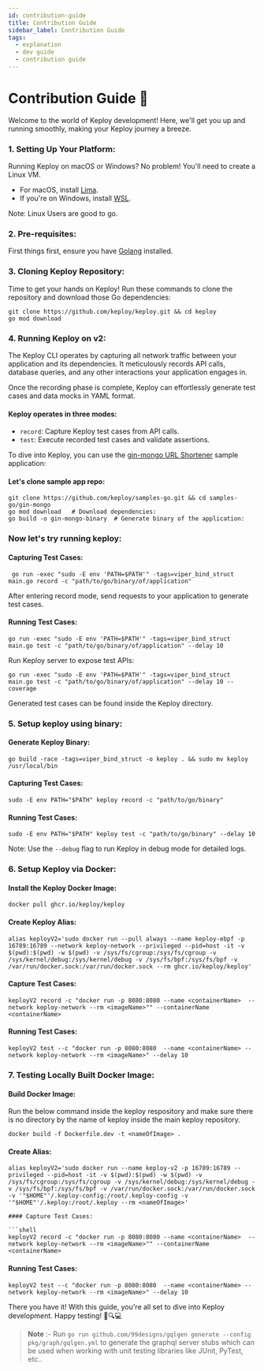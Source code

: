 ```yaml
---
id: contribution-guide
title: Contribution Guide
sidebar_label: Contribution Guide
tags:
  - explanation
  - dev guide
  - contribution guide
---
```


# Contribution Guide 🚀

Welcome to the world of Keploy development! Here, we'll get you up and running smoothly, making your Keploy journey a breeze.

### 1. **Setting Up Your Platform**:

Running Keploy on macOS or Windows? No problem! You'll need to create a Linux VM.

- For macOS, install [Lima](https://github.com/lima-vm/lima#installation).
- If you're on Windows, install [WSL](https://learn.microsoft.com/en-us/windows/wsl/install).

Note: Linux Users are good to go.

### 2. **Pre-requisites**:

First things first, ensure you have [Golang](https://go.dev/doc/install) installed.

### 3. **Cloning Keploy Repository**:

Time to get your hands on Keploy! Run these commands to clone the repository and download those Go dependencies:

```shell
git clone https://github.com/keploy/keploy.git && cd keploy
go mod download
```

### 4. Running Keploy on v2:

The Keploy CLI operates by capturing all network traffic between your application and its dependencies.
It meticulously records API calls, database queries, and any other interactions your application engages in.

Once the recording phase is complete, Keploy can effortlessly generate test cases and data mocks in YAML format.

#### Keploy operates in three modes:

- `record`: Capture Keploy test cases from API calls.
- `test`: Execute recorded test cases and validate assertions.

To dive into Keploy, you can use the [gin-mongo URL Shortener](https://github.com/keploy/samples-go/tree/main/gin-mongo) sample application:

#### Let's clone sample app repo:

```shell
git clone https://github.com/keploy/samples-go.git && cd samples-go/gin-mongo
go mod download   # Download dependencies:
go build -o gin-mongo-binary  # Generate binary of the application:
```

### Now let's try running keploy:

#### Capturing Test Cases:

```shell
 go run -exec "sudo -E env 'PATH=$PATH'" -tags=viper_bind_struct main.go record -c "path/to/go/binary/of/application"
```

After entering record mode, send requests to your application to generate test cases.

#### Running Test Cases:

```shell
go run -exec "sudo -E env 'PATH=$PATH'" -tags=viper_bind_struct main.go test -c "path/to/go/binary/of/application" --delay 10
```

Run Keploy server to expose test APIs:

```shell
go run -exec "sudo -E env 'PATH=$PATH'" -tags=viper_bind_struct main.go test -c "path/to/go/binary/of/application" --delay 10 --coverage
```

Generated test cases can be found inside the Keploy directory.

### 5. Setup keploy using binary:

#### Generate Keploy Binary:

```shell
go build -race -tags=viper_bind_struct -o keploy . && sudo mv keploy /usr/local/bin
```

#### Capturing Test Cases:

```shell
sudo -E env PATH="$PATH" keploy record -c "path/to/go/binary"
```

#### Running Test Cases:

```shell
sudo -E env PATH="$PATH" keploy test -c "path/to/go/binary" --delay 10
```

Note: Use the `--debug` flag to run Keploy in debug mode for detailed logs.

### 6. Setup Keploy via Docker:

#### Install the Keploy Docker Image:

```shell
docker pull ghcr.io/keploy/keploy
```

#### Create Keploy Alias:

```shell
alias keployV2='sudo docker run --pull always --name keploy-ebpf -p 16789:16789 --network keploy-network --privileged --pid=host -it -v $(pwd):$(pwd) -w $(pwd) -v /sys/fs/cgroup:/sys/fs/cgroup -v /sys/kernel/debug:/sys/kernel/debug -v /sys/fs/bpf:/sys/fs/bpf -v /var/run/docker.sock:/var/run/docker.sock --rm ghcr.io/keploy/keploy'
```

#### Capture Test Cases:

```shell
keployV2 record -c "docker run -p 8080:8080 --name <containerName>  --network keploy-network --rm <imageName>"" --containerName  <containerName>
```

#### Running Test Cases:

```shell
keployV2 test --c "docker run -p 8080:8080  --name <containerName> --network keploy-network --rm <imageName>" --delay 10
```

### 7. Testing Locally Built Docker Image:

#### Build Docker Image:

Run the below command inside the keploy respository and make sure there is no directory by the name of keploy inside the main keploy repository.

```shell
docker build -f Dockerfile.dev -t <nameOfImage> .
```

#### Create Alias:

````shell
alias keployV2='sudo docker run --name keploy-v2 -p 16789:16789 --privileged --pid=host -it -v $(pwd):$(pwd) -w $(pwd) -v /sys/fs/cgroup:/sys/fs/cgroup -v /sys/kernel/debug:/sys/kernel/debug -v /sys/fs/bpf:/sys/fs/bpf -v /var/run/docker.sock:/var/run/docker.sock -v '"$HOME"'/.keploy-config:/root/.keploy-config -v '"$HOME"'/.keploy:/root/.keploy --rm <nameOfImage>'

#### Capture Test Cases:

```shell
keployV2 record -c "docker run -p 8080:8080 --name <containerName>  --network keploy-network --rm <imageName>"" --containerName  <containerName>
````

#### Running Test Cases:

```shell
keployV2 test --c "docker run -p 8080:8080  --name <containerName> --network keploy-network --rm <imageName>" --delay 10
```

There you have it! With this guide, you're all set to dive into Keploy development. Happy testing! 🧪🔍💻

> **Note** :- Run `go run github.com/99designs/gqlgen generate --config pkg/graph/gqlgen.yml` to generate the graphql server stubs which can be used when working with unit testing libraries like JUnit, PyTest, etc..
